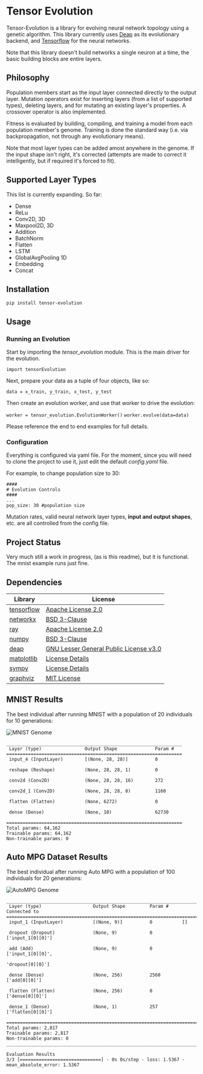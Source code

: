 # Tensor Evolution


Tensor-Evolution is a library for evolving neural network topology using a genetic algorithm. This library currently 
uses [Deap](https://github.com/DEAP/deap) as its evolutionary backend, and [Tensorflow](https://github.com/tensorflow/tensorflow) 
for the neural networks.<br>

Note that this library doesn't build networks a single neuron at a time, the basic building blocks are entire layers.


## Philosophy

Population members start as the input layer connected directly to the output layer. Mutation operators exist for 
inserting layers (from a list of supported types), deleting layers, and for mutating an existing layer's properties. A 
crossover operator is also implemented.

Fitness is evaluated by building, compiling, and training a model from each population member's genome. 
Training is done the standard way (i.e. via backpropagation, not through any evolutionary means).

Note that most layer types can be added amost anywhere in the genome. If the input shape isn't right, it's corrected 
(attempts are made to correct it intelligently, but if required it's forced to fit). 

## Supported Layer Types



This list is currently expanding. So far:

- Dense
- ReLu
- Conv2D, 3D
- Maxpool2D, 3D
- Addition
- BatchNorm
- Flatten
- LSTM
- GlobalAvgPooling 1D
- Embedding
- Concat

## Installation


```pip install tensor-evolution ```

## Usage



### Running an Evolution
Start by importing the *tensor_evolution* module. This is the main driver for the evolution. 

```import tensorEvolution```

Next, prepare your data as a tuple of four objects, like so:

```data = x_train, y_train, x_test, y_test```

Then create an evolution worker, and use that worker to drive the evolution:

```worker = tensor_evolution.EvolutionWorker()```
```worker.evolve(data=data)```

Please reference the end to end examples for full details.

### Configuration

Everything is configured via yaml file. For the moment, since you will need to clone the project to use it, 
just edit the default *config.yaml* file.

For example, to change population size to 30:

```
####
# Evolution Controls
####
...
pop_size: 30 #population size

```

Mutation rates, valid neural network layer types, **input and output shapes**, etc. are all controlled from the config file.

## Project Status


Very much still a work in progress, (as is this readme), but it is functional. The mnist example runs just fine.

## Dependencies

| Library                                                | License                                                                                        |
|--------------------------------------------------------|------------------------------------------------------------------------------------------------|
| [tensorflow](https://github.com/tensorflow/tensorflow) | [Apache License 2.0](https://github.com/tensorflow/tensorflow/blob/master/LICENSE)             |
| [networkx](https://github.com/networkx/networkx)       | [BSD 3-Clause](https://github.com/networkx/networkx/blob/main/LICENSE.txt)                     |
| [ray](https://github.com/ray-project/ray)              | [Apache License 2.0](https://github.com/ray-project/ray/blob/master/LICENSE)                   |
| [numpy](https://github.com/numpy/numpy)                | [BSD 3-Clause](https://github.com/numpy/numpy/blob/main/LICENSE.txt)                           |
| [deap](https://github.com/DEAP/deap)                   | [GNU Lesser General Public License v3.0](https://github.com/DEAP/deap/blob/master/LICENSE.txt) |
| [matplotlib](https://github.com/matplotlib/matplotlib) | [License Details](https://matplotlib.org/3.5.0/users/project/license.html#license-agreement)   |
| [sympy](https://github.com/sympy/sympy)                | [License Details](https://github.com/sympy/sympy/blob/master/LICENSE)                          |
| [graphviz](https://github.com/graphp/graphviz)         | [MIT License](https://github.com/graphp/graphviz/blob/master/LICENSE)                          |


## MNIST Results

The best individual after running MNIST with a population of 20 individuals for 10 generations:

![MNIST Genome](/doc/images/MNIST.svg) 

```
_________________________________________________________________
 Layer (type)                Output Shape              Param #   
=================================================================
 input_4 (InputLayer)        [(None, 28, 28)]          0         
                                                                 
 reshape (Reshape)           (None, 28, 28, 1)         0         
                                                                 
 conv2d (Conv2D)             (None, 28, 28, 16)        272       
                                                                 
 conv2d_1 (Conv2D)           (None, 28, 28, 8)         1160      
                                                                 
 flatten (Flatten)           (None, 6272)              0         
                                                                 
 dense (Dense)               (None, 10)                62730     
                                                                 
=================================================================
Total params: 64,162
Trainable params: 64,162
Non-trainable params: 0 
```
## Auto MPG Dataset Results

The best individual after running Auto MPG with a population of 100 individuals for 20 generations:

![AutoMPG Genome](/doc/images/AutoMPG.svg) 

```
__________________________________________________________________________________________________
 Layer (type)                   Output Shape         Param #     Connected to                     
==================================================================================================
 input_1 (InputLayer)           [(None, 9)]          0           []                               
                                                                                                  
 dropout (Dropout)              (None, 9)            0           ['input_1[0][0]']                
                                                                                                  
 add (Add)                      (None, 9)            0           ['input_1[0][0]',                
                                                                  'dropout[0][0]']                
                                                                                                  
 dense (Dense)                  (None, 256)          2560        ['add[0][0]']                    
                                                                                                  
 flatten (Flatten)              (None, 256)          0           ['dense[0][0]']                  
                                                                                                  
 dense_1 (Dense)                (None, 1)            257         ['flatten[0][0]']                
                                                                                                  
==================================================================================================
Total params: 2,817
Trainable params: 2,817
Non-trainable params: 0
__________________________________________________________________________________________________

Evaluation Results
3/3 [==============================] - 0s 0s/step - loss: 1.5367 - mean_absolute_error: 1.5367

```
